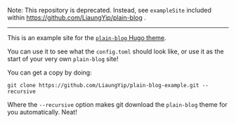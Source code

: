 Note: This repository is deprecated. Instead, see `exampleSite` included within https://github.com/LiaungYip/plain-blog .

----

This is an example site for the [`plain-blog` Hugo theme](https://github.com/LiaungYip/plain-blog).

You can use it to see what the `config.toml` should look like, or use it as the start of your very own `plain-blog` site!

You can get a copy by doing:

    git clone https://github.com/LiaungYip/plain-blog-example.git --recursive

Where the `--recursive` option makes git download the `plain-blog` theme for you automatically. Neat!
